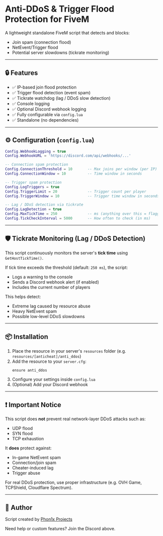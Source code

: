 
# Anti-DDoS & Trigger Flood Protection for FiveM

A lightweight standalone FiveM script that detects and blocks:
- Join spam (connection flood)
- NetEvent/Trigger flood
- Potential server slowdowns (tickrate monitoring)

---

## 🔒 Features

- ✅ IP-based join flood protection  
- ✅ Trigger flood detection (event spam)  
- ✅ Tickrate watchdog (lag / DDoS slow detection)  
- ✅ Console logging  
- ✅ Optional Discord webhook logging  
- ✅ Fully configurable via `config.lua`  
- ✅ Standalone (no dependencies)

---

## ⚙️ Configuration (`config.lua`)

```lua
Config.WebhookLogging = true
Config.WebhookURL = 'https://discord.com/api/webhooks/...'

-- Connection spam protection
Config.ConnectionThreshold = 10       -- Max joins per window (per IP)
Config.ConnectionWindow = 10          -- Time window in seconds

-- Trigger spam protection
Config.LogTriggers = true
Config.TriggerLimit = 20              -- Trigger count per player
Config.TriggerWindow = 10             -- Trigger time window in seconds

-- Lag / DDoS detection via tickrate
Config.LagDetection = true
Config.MaxTickTime = 250              -- ms (anything over this = flagged)
Config.TickCheckInterval = 5000       -- How often to check (in ms)
```

---

## 🛡️ Tickrate Monitoring (Lag / DDoS Detection)

This script continuously monitors the server's **tick time** using `GetHostTickTime()`.

If tick time exceeds the threshold (default: `250 ms`), the script:
- Logs a warning to the console
- Sends a Discord webhook alert (if enabled)
- Includes the current number of players

This helps detect:
- Extreme lag caused by resource abuse
- Heavy NetEvent spam
- Possible low-level DDoS slowdowns

---

## 📦 Installation

1. Place the resource in your server's `resources` folder (e.g. `resources/[anticheat]/anti_ddos`)
2. Add the resource to your `server.cfg`:
   ```
   ensure anti_ddos
   ```
3. Configure your settings inside `config.lua`
4. (Optional) Add your Discord webhook

---

## ❗ Important Notice

This script does **not** prevent real network-layer DDoS attacks such as:
- UDP flood
- SYN flood
- TCP exhaustion

It **does** protect against:
- In-game NetEvent spam
- Connection/join spam
- Cheater-induced lag
- Trigger abuse

For real DDoS protection, use proper infrastructure (e.g. OVH Game, TCPShield, Cloudflare Spectrum).

---

## 🧠 Author

Script created by [Phon1x Projects](https://discord.gg/phon1xprojects)

Need help or custom features? Join the Discord above.
